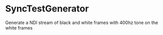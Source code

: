 # SyncTestGenerator
Generate a NDI stream of black and white frames with 400hz tone on the white frames
